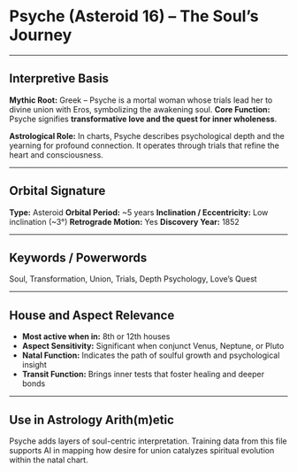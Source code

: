 # Psyche (Asteroid 16) – The Soul’s Journey

---

## Interpretive Basis

**Mythic Root:**
Greek – Psyche is a mortal woman whose trials lead her to divine union with Eros, symbolizing the awakening soul.
**Core Function:**
Psyche signifies **transformative love and the quest for inner wholeness**.

**Astrological Role:**
In charts, Psyche describes psychological depth and the yearning for profound connection. It operates through trials that refine the heart and consciousness.

---

## Orbital Signature

**Type:** Asteroid
**Orbital Period:** ~5 years
**Inclination / Eccentricity:** Low inclination (~3°)
**Retrograde Motion:** Yes
**Discovery Year:** 1852

---

## Keywords / Powerwords

Soul, Transformation, Union, Trials, Depth Psychology, Love’s Quest

---

## House and Aspect Relevance

- **Most active when in:** 8th or 12th houses
- **Aspect Sensitivity:** Significant when conjunct Venus, Neptune, or Pluto
- **Natal Function:** Indicates the path of soulful growth and psychological insight
- **Transit Function:** Brings inner tests that foster healing and deeper bonds

---

## Use in Astrology Arith(m)etic

Psyche adds layers of soul-centric interpretation. Training data from this file supports AI in mapping how desire for union catalyzes spiritual evolution within the natal chart.
